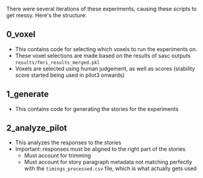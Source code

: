 There were several iterations of these experiments, causing these scripts to get messy. Here's the structure:

## 0_voxel
- This contains code for selecting which voxels to run the experiments on.
- These voxel selections are made based on the results of sasc outputs `results/fmri_results_merged.pkl`
- Voxels are selected using human judgement, as well as scores (stability score started being used in pilot3 onwards)

## 1_generate
- This contains code for generating the stories for the experiments

## 2_analyze_pilot
- This analyzes the responses to the stories
- Important: responses must be aligned to the right part of the stories
  - Must account for trimming
  - Must account for story paragraph metadata not matching perfectly with the `timings_processed.csv` file, which is what actually gets used

